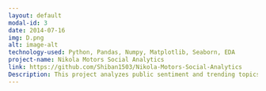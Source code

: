 ```yaml
---
layout: default
modal-id: 3
date: 2014-07-16
img: D.png
alt: image-alt
technology-used: Python, Pandas, Numpy, Matplotlib, Seaborn, EDA
project-name: Nikola Motors Social Analytics
link: https://github.com/Shiban1503/Nikola-Motors-Social-Analytics
Description: This project analyzes public sentiment and trending topics surrounding Nikola Motors, using user-generated content from Reddit and YouTube. By applying techniques such as web scraping, NLP preprocessing, topic modeling (LDA), and sentiment analysis (VADER), this project helps understand how the EV brand is perceived online, especially during controversial events like the Hindenburg report and Trevor Milton’s resignation.
---
```

